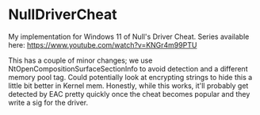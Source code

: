 # NullDriverCheat
My implementation for Windows 11 of Null's Driver Cheat.
Series available here:
https://www.youtube.com/watch?v=KNGr4m99PTU

This has a couple of minor changes; we use NtOpenCompositionSurfaceSectionInfo to avoid detection and a different memory pool tag.
Could potentially look at encrypting strings to hide this a little bit better in Kernel mem.
Honestly, while this works, it'll probably get detected by EAC pretty quickly once the cheat becomes popular and they write a sig for the driver.
